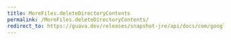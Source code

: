 ```yaml
---
title: MoreFiles.deleteDirectoryContents
permalink: /MoreFiles.deleteDirectoryContents/
redirect_to: https://guava.dev/releases/snapshot-jre/api/docs/com/google/common/io/MoreFiles.html#deleteDirectoryContents-java.nio.file.Path-com.google.common.io.RecursiveDeleteOption...-
---
```

